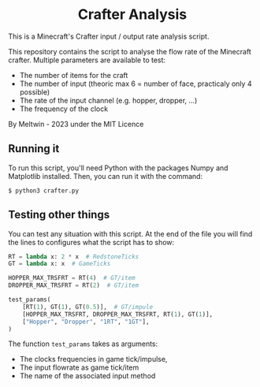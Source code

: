<h1 align="center">Crafter Analysis </h1>

This is a Minecraft's Crafter input / output rate analysis script.

This repository contains the script to analyse the flow rate of the Minecraft crafter.
Multiple parameters are available to test:

- The number of items for the craft
- The number of input (theoric max 6 = number of face, practicaly only 4 possible)
- The rate of the input channel (e.g. hopper, dropper, ...)
- The frequency of the clock

By Meltwin - 2023 under the MIT Licence

## Running it

To run this script, you'll need Python with the packages Numpy and Matplotlib installed. Then, you can run it with the command:

```shell
$ python3 crafter.py
```

## Testing other things

You can test any situation with this script. At the end of the file you will find the lines to configures what the script has to show:

```python
RT = lambda x: 2 * x  # RedstoneTicks
GT = lambda x: x  # GameTicks

HOPPER_MAX_TRSFRT = RT(4)  # GT/item
DROPPER_MAX_TRSFRT = RT(2)  # GT/item

test_params(
    [RT(1), GT(1), GT(0.5)],  # GT/impule
    [HOPPER_MAX_TRSFRT, DROPPER_MAX_TRSFRT, RT(1), GT(1)],
    ["Hopper", "Dropper", "1RT", "1GT"],
)
```

The function `test_params` takes as arguments:

- The clocks frequencies in game tick/impulse,
- The input flowrate as game tick/item
- The name of the associated input method
